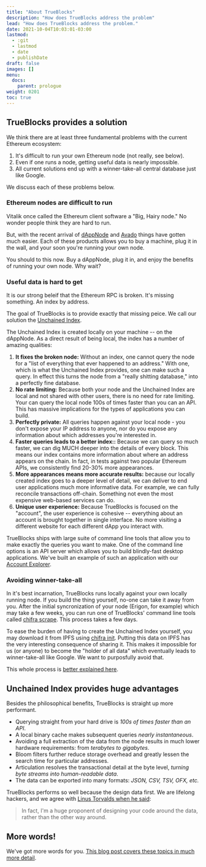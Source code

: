```yaml
---
title: "About TrueBlocks"
description: "How does TrueBlocks address the problem"
lead: "How does TrueBlocks address the problem."
date: 2021-10-04T10:03:01-03:00
lastmod:
  - :git
  - lastmod
  - date
  - publishDate
draft: false
images: []
menu: 
  docs:
    parent: prologue
weight: 0201
toc: true
---
```


## TrueBlocks provides a solution

We think there are at least three fundamental problems with the current Ethereum ecosystem:

1. It's difficult to run your own Ethereum node (not really, see below).
2. Even if one runs a node, getting useful data is nearly impossible.
3. All current solutions end up with a winner-take-all central database just like Google.

We discuss each of these problems below.

### Ethereum nodes are difficult to run

Vitalik once called the Ethereum client software a "Big, Hairy node." No wonder people think they are hard to run.

But, with the recent arrival of [dAppNode](https://dappnode.io/) and [Avado](https://ava.do/) things
have gotten much easier. Each of these products allows you to buy a machine, plug it in the wall,
and your soon you're running your own node.

You should to this now. Buy a dAppNode, plug it in, and enjoy the benefits of running your own node. Why wait?

### Useful data is hard to get

It is our strong beleif that the Ethereum RPC is broken. It's missing something. An index by address.

The goal of TrueBlocks is to provide exactly that missing peice. We call our solution the [Unchained Index](/docs/install/build-unchained-index/).

The Unchained Index is created locally on your machine -- on the dAppNode. As a direct result of being local, the index has a number of amazing qualities:

1. **It fixes the broken node:** Without an index, one cannot query the node for a "list of everything that ever happened to an address." With one, which is what the Unchained Index provides, one can make such a query. In effect this turns the node from a "really shitting database," into a perfectly fine database. 
2. **No rate limiting:** Because both your node and the Unchained Index are local and not shared with other users, there is no need for rate limiting. Your can query the local node 100s of times faster than you can an API. This has massive implications for the types of applications you can build.
3. **Perfectly private:** All queries happen against your local node - you don't expose your IP address to anyone, nor do you expose any information about which addresses you're interested in.
4. **Faster queries leads to a better index::** Because we can query so much faster, we can dig MUCH deeper into the details of every block. This means our index contains more information about where an address appears on the chain. In fact, in tests against two popular Ethereum APIs, we consistently find 20-30% more appearances.
5. **More appearances means more accurate results:** because our locally created index goes to a deeper level of detail, we can deliver to end user applications much more informative data. For example, we can fully reconcile transactions off-chain. Something not even the most expensive web-based services can do.
6. **Unique user experience:** Because TrueBlocks is focused on the "account", the user experience is cohesive -- everything about an account is brought together in single interface. No more visiting a different website for each different dApp you interact with.

TrueBlocks ships with large suite of command line tools that allow you to make exactly the queries you want to make. One of the
command line options is an API server which allows you to build blindly-fast desktop applications. We've built an example of
such an application with our [Account Explorer](/docs/install/install-explorer).

### Avoiding winner-take-all

In it's best incarnation, TrueBlocks runs locally against your own locally running node. If you build the thing yourself, no-one can take it away from you. After the initial syncronization of your node (Erigon, for example) which may take a few weeks, you can run one of TrueBlocks' command line tools called [chifra scrape](/docs/chifra/admin/#chifra-scrape). This process takes a few days.

To ease the burden of having to create the Unchained Index yourself, you may download it from IPFS using [chifra init](/docs/chifra/admin/#chifra-init). Putting this data on IPFS has the very interesting consequence of sharing it. This makes it impossible for us (or anyone) to become the "holder of all data" which eventually leads to winner-take-all like Google. We want to purposfully avoid that. 

This whole process is [better explained here](/docs/install/build-unchained-index/).

## Unchained Index provides huge advantages

Besides the philosophical benefits, TrueBlocks is straight up more performant.

- Querying straight from your hard drive is _100s of times faster than an API_.
- A local binary cache makes subsequent queries _nearly instantaneous_.
- Avoiding a full extraction of the data from the node results in much lower hardware requirements: from _terabytes to gigabytes_.
- Bloom filters further reduce storage overhead and greatly lessen the search time for particular addresses.
- Articulation resolves the transactional detail at the byte level, _turning byte streams into human-readable data_.
- The data can be exported into many formats: _JSON, CSV, TSV, OFX, etc._

TrueBlocks performs so well because the design data first. We are lifelong hackers, and we agree with [Linus Torvalds when he
said](https://lwn.net/Articles/193245/):

> In fact, I'm a huge proponent of designing your code around the data, rather than the other way around.

## More words!

We've got more words for you. [This blog post covers these topics in much more detail](/blog/a-long-winded-explanation-of-trueblocks/).
